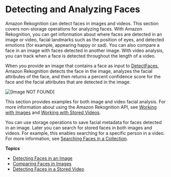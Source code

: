 # Detecting and Analyzing Faces<a name="faces"></a>

Amazon Rekognition can detect faces in images and videos\. This section covers non\-storage operations for analyzing faces\. With Amazon Rekognition, you can get information about where faces are detected in an image or video, facial landmarks such as the position of eyes, and detected emotions \(for example, appearing happy or sad\)\. You can also compare a face in an image with faces detected in another image\. With video analysis, you can track when a face is detected throughout the length of a video\. 

When you provide an image that contains a face as input to [DetectFaces](API_DetectFaces.md), Amazon Rekognition detects the face in the image, analyzes the facial attributes of the face, and then returns a percent confidence score for the face and the facial attributes that are detected in the image\. 

![\[Image NOT FOUND\]](http://docs.aws.amazon.com/rekognition/latest/dg/images/sample-detect-faces.png)

This section provides examples for both image and video facial analysis\. For more information about using the Amazon Rekognition API, see [Working with Images](images.md) and [Working with Stored Videos](video.md)\.

You can use storage operations to save facial metadata for faces detected in an image\. Later you can search for stored faces in both images and videos\. For example, this enables searching for a specific person in a video\. For more information, see [Searching Faces in a Collection](collections.md)\.

**Topics**
+ [Detecting Faces in an Image](faces-detect-images.md)
+ [Comparing Faces in Images](faces-comparefaces.md)
+ [Detecting Faces in a Stored Video](faces-video.md)